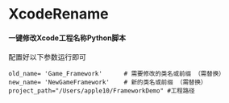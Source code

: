 # XcodeRename
#### 一键修改Xcode工程名称Python脚本

配置好以下参数运行即可

```shell
old_name= 'Game_Framework'		# 需要修改的类名或前缀 （需替换）
new_name= 'NewGameFramework'	# 新的类名或前缀 （需替换）
project_path="/Users/apple10/FrameworkDemo"	#工程路径
```

